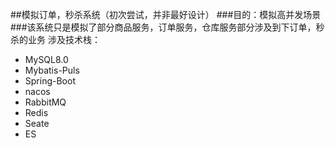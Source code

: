 ##模拟订单，秒杀系统（初次尝试，并非最好设计）
###目的：模拟高并发场景
###该系统只是模拟了部分商品服务，订单服务，仓库服务部分涉及到下订单，秒杀的业务
涉及技术栈：
* MySQL8.0
* Mybatis-Puls
* Spring-Boot
* nacos
* RabbitMQ
* Redis
* Seate
* ES
